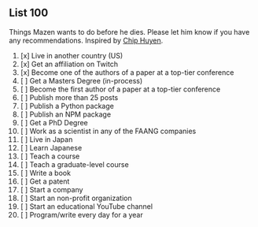 ## List 100

Things Mazen wants to do before he dies. Please let him know if you have any recommendations. Inspired by [Chip Huyen](https://huyenchip.com/).

1. [x] Live in another country (US)
2. [x] Get an affiliation on Twitch
3. [x] Become one of the authors of a paper at a top-tier conference
4. [ ] Get a Masters Degree (in-process)
5. [ ] Become the first author of a paper at a top-tier conference
6. [ ] Publish more than 25 posts
7. [ ] Publish a Python package
8. [ ] Publish an NPM package
9. [ ] Get a PhD Degree
10. [ ] Work as a scientist in any of the FAANG companies
11. [ ] Live in Japan
12. [ ] Learn Japanese
13. [ ] Teach a course
14. [ ] Teach a graduate-level course
15. [ ] Write a book
16. [ ] Get a patent
17. [ ] Start a company
18. [ ] Start an non-profit organization
19. [ ] Start an educational YouTube channel
20. [ ] Program/write every day for a year

